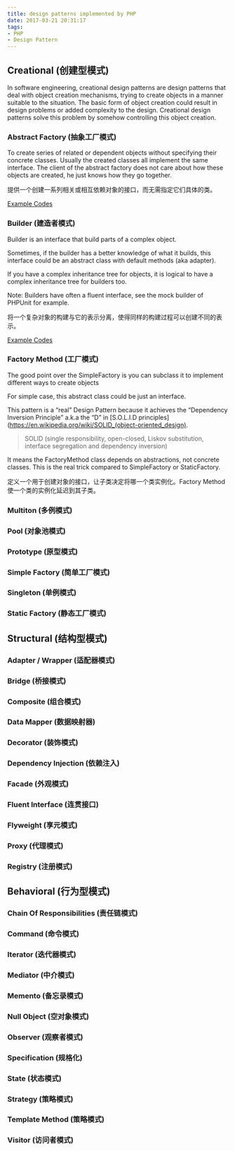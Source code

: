 ```yaml
---
title: design patterns implemented by PHP
date: 2017-03-21 20:31:17
tags: 
- PHP
- Design Pattern
---
```


## Creational (创建型模式)

In software engineering, creational design patterns are design patterns that deal with object creation mechanisms, trying to create objects in a manner suitable to the situation. The basic form of object creation could result in design problems or added complexity to the design. Creational design patterns solve this problem by somehow controlling this object creation.

### Abstract Factory (抽象工厂模式)

To create series of related or dependent objects without specifying their concrete classes. Usually the created classes all implement the same interface. The client of the abstract factory does not care about how these objects are created, he just knows how they go together.

提供一个创建一系列相关或相互依赖对象的接口，而无需指定它们具体的类。

[Example Codes](http://github.con/xiyusullos/design-pattern/)

### Builder (建造者模式)

Builder is an interface that build parts of a complex object.

Sometimes, if the builder has a better knowledge of what it builds, this interface could be an abstract class with default methods (aka adapter).

If you have a complex inheritance tree for objects, it is logical to have a complex inheritance tree for builders too.

Note: Builders have often a fluent interface, see the mock builder of PHPUnit for example.

将一个复杂对象的构建与它的表示分离，使得同样的构建过程可以创建不同的表示。

[Example Codes](http://github.con/xiyusullos/design-pattern/)

###  Factory Method (工厂模式)

The good point over the SimpleFactory is you can subclass it to implement different ways to create objects

For simple case, this abstract class could be just an interface.

This pattern is a “real” Design Pattern because it achieves the “Dependency Inversion Principle” a.k.a the “D” in
[S.O.L.I.D principles](https://en.wikipedia.org/wiki/SOLID_(object-oriented_design).



> SOLID (single responsibility, open-closed, Liskov substitution, interface segregation and dependency inversion)

It means the FactoryMethod class depends on abstractions, not concrete classes. This is the real trick compared to SimpleFactory or StaticFactory.

定义一个用于创建对象的接口，让子类决定将哪一个类实例化。Factory Method使一个类的实例化延迟到其子类。

### Multiton (多例模式)

### Pool (对象池模式)

### Prototype (原型模式)

### Simple Factory (简单工厂模式)

### Singleton (单例模式)

### Static Factory (静态工厂模式)

<!-- more -->

## Structural (结构型模式)

### Adapter / Wrapper (适配器模式)

### Bridge (桥接模式)

### Composite (组合模式)

### Data Mapper (数据映射器)

### Decorator (装饰模式)

### Dependency Injection (依赖注入)

### Facade (外观模式)

### Fluent Interface (连贯接口)

### Flyweight (享元模式)

### Proxy (代理模式)

### Registry (注册模式)

## Behavioral (行为型模式)

### Chain Of Responsibilities (责任链模式)

### Command (命令模式)

### Iterator (迭代器模式)

### Mediator (中介模式)

### Memento (备忘录模式)

### Null Object (空对象模式)

### Observer (观察者模式)

### Specification (规格化)

### State (状态模式)

### Strategy (策略模式)

### Template Method (策略模式)

### Visitor (访问者模式)

